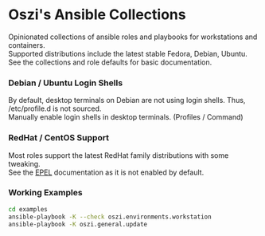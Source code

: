 # Oszi's Ansible Collections

Opinionated collections of ansible roles and playbooks for workstations and containers.  
Supported distributions include the latest stable Fedora, Debian, Ubuntu.  
See the collections and role defaults for basic documentation.

### Debian / Ubuntu Login Shells

By default, desktop terminals on Debian are not using login shells. Thus, /etc/profile.d is not sourced.  
Manually enable login shells in desktop terminals. (Profiles / Command)

### RedHat / CentOS Support

Most roles support the latest RedHat family distributions with some tweaking.  
See the [EPEL](https://docs.fedoraproject.org/en-US/epel/) documentation as it is not enabled by default.  

### Working Examples

```bash
cd examples
ansible-playbook -K --check oszi.environments.workstation
ansible-playbook -K oszi.general.update
```
